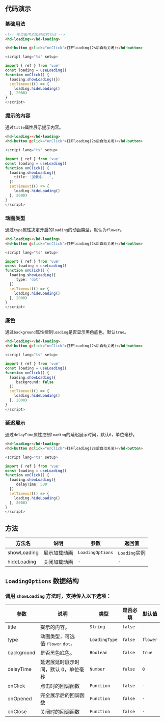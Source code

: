 
## 代码演示

### 基础用法

```html
<!-- 在页面内添加对应的节点 -->
<hd-loading></hd-loading>

<hd-button @click="onClick">打开loading(2s后自动关闭)</hd-button>
```

```ts
<script lang="ts" setup>

import { ref } from 'vue'
const loading = useLoading() 
function onClick() {
  loading.showLoading({})
  setTimeout(() => {
    loading.hideLoading()
  }, 2000)
}
</script>
```

### 提示的内容

通过`title`属性展示提示内容。

```html
<hd-loading></hd-loading>
<hd-button @click="onClick">打开loading(2s后自动关闭)</hd-button>
```

```ts
<script lang="ts" setup>

import { ref } from 'vue'
const loading = useLoading() 
function onClick() {
  loading.showLoading({
    title: '加载中...',
  })
  setTimeout(() => {
    loading.hideLoading()
  }, 2000)
}
</script>
```


### 动画类型

通过`type`属性决定开启的`loading`的动画类型，默认为`flower`。

```html
<hd-loading></hd-loading>
<hd-button @click="onClick">打开loading(2s后自动关闭)</hd-button>
```

```ts
<script lang="ts" setup>

import { ref } from 'vue'
const loading = useLoading() 
function onClick() {
  loading.showLoading({
     type: 'dot'
  })
  setTimeout(() => {
    loading.hideLoading()
  }, 2000)
}
</script>
```


### 底色

通过`background`属性控制`loading`是否显示黑色底色，默认`true`。

```html
<hd-loading></hd-loading>
<hd-button @click="onClick">打开loading(2s后自动关闭)</hd-button>
```

```ts
<script lang="ts" setup>

import { ref } from 'vue'
const loading = useLoading() 
function onClick() {
  loading.showLoading({
     background: false
  })
  setTimeout(() => {
    loading.hideLoading()
  }, 2000)
}
</script>
```


### 延迟展示

通过`delayTime`属性控制`loading`的延迟展示时间，默认`0`，单位毫秒。

```html
<hd-loading></hd-loading>
<hd-button @click="onClick">打开loading(2s后自动关闭)</hd-button>
```

```ts
<script lang="ts" setup>

import { ref } from 'vue'
const loading = useLoading() 
function onClick() {
  loading.showLoading({
     delayTime: 500
  })
  setTimeout(() => {
    loading.hideLoading()
  }, 2000)
}
</script>
```


## 方法

| 方法名      | 说明         | 参数             | 返回值        |
| ----------- | ------------ | ---------------- | ------------- |
| showLoading | 展示加载动画 | `LoadingOptions` | `Loading`实例 |
| hideLoading | 关闭加载动画 | `-`              | `-`           |

## `LoadingOptions` 数据结构

### 调用 `showLoading` 方法时，支持传入以下选项：

<!-- @vuese:hd-date-picker:props:start -->

| 参数       | 说明                                 | 类型          | 是否必填 | 默认值   |
| ---------- | ------------------------------------ | ------------- | -------- | -------- |
| title      | 提示的内容。                         | `String`      | `false`  | `-`      |
| type       | 动画类型，可选值:`flower` `dot`。    | `LoadingType` | `false`  | `flower` |
| background | 是否黑色底色。                       | `Boolean`     | `false`  | `true`   |
| delayTime  | 延迟展延时展示时间，默认 0，单位毫秒 | `Number`      | `false`  | `0`      |
| onClick    | 点击时的回调函数                     | `Function`    | `false`  | `-`      |
| onOpened   | 完全展示后的回调函数                 | `Function`    | `false`  | `-`      |
| onClose    | 关闭时的回调函数                     | `Function`    | `false`  | `-`      |

